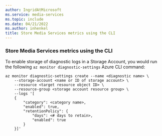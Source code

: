 ```yaml
---
author: IngridAtMicrosoft
ms.service: media-services
ms.topic: include
ms.date: 04/21/2022
ms.author: inhenkel
title: Store Media Services metrics using the CLI
---
```


### Store Media Services metrics using the CLI

To enable storage of diagnostic logs in a Storage Account, you would run the following `az monitor diagnostic-settings` Azure CLI command:

```cloudshell-bash
az monitor diagnostic-settings create --name <diagnostic name> \
    --storage-account <name or ID of storage account> \
    --resource <target resource object ID> \
    --resource-group <storage account resource group> \
    --logs '[
    {
        "category": <category name>,
        "enabled": true,
        "retentionPolicy": {
            "days": <# days to retain>,
            "enabled": true
        }
    }]'
```
